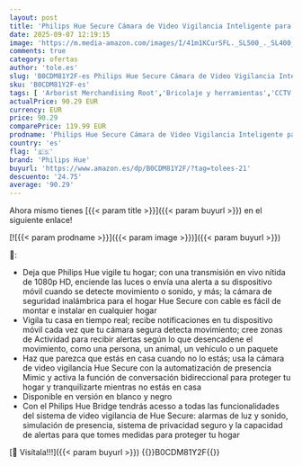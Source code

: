 ```yaml
---
layout: post
title: 'Philips Hue Secure Cámara de Video Vigilancia Inteligente para Exteriores o Interiores  Versión con Cable  Full HD Video  Control de Vigilancia y Luz Inteligente con Solo una App  Negro'
date: 2025-09-07 12:19:15
image: 'https://m.media-amazon.com/images/I/41m1KCurSFL._SL500_._SL400_.jpg'
comments: true
category: ofertas
author: 'tole.es'
slug: 'B0CDM81Y2F-es Philips Hue Secure Cámara de Video Vigilancia Inteligente...'
sku: 'B0CDM81Y2F-es'
tags: [ 'Arborist Merchandising Root','Bricolaje y herramientas','CCTV ES','Cámaras de vigilancia','Cámaras de vigilancia en domo','Electrónica','Fotografía y videocámaras','Seguridad ES','Self Service','Special Features Stores','f8a41b96-6bb6-4d7d-bb5b-67f8fcd7c327_0','f8a41b96-6bb6-4d7d-bb5b-67f8fcd7c327_3001','f8a41b96-6bb6-4d7d-bb5b-67f8fcd7c327_9601','hue','philips','philips hue','🇪🇸', ]
actualPrice: 90.29 EUR
currency: EUR
price: 90.29
comparePrice: 119.99 EUR
prodname: 'Philips Hue Secure Cámara de Video Vigilancia Inteligente para Exteriores o Interiores  Versión con Cable  Full HD Video  Control de Vigilancia y Luz Inteligente con Solo una App  Negro'
country: 'es'
flag: '🇪🇸'
brand: 'Philips Hue'
buyurl: 'https://www.amazon.es/dp/B0CDM81Y2F/?tag=tolees-21'
descuento: '24.75'
average: '90.29'
---
```


Ahora mismo tienes [{{< param title >}}]({{< param buyurl >}}) en el siguiente enlace!

[![{{< param prodname >}}]({{< param image >}})]({{< param buyurl >}})

🔎:

- Deja que Philips Hue vigile tu hogar; con una transmisión en vivo nítida de 1080p HD, enciende las luces o envía una alerta a su dispositivo móvil cuando se detecte movimiento o sonido, y más; la cámara de seguridad inalámbrica para el hogar Hue Secure con cable es fácil de montar e instalar en cualquier hogar
- Vigila tu casa en tiempo real; recibe notificaciones en tu dispositivo móvil cada vez que tu cámara segura detecta movimiento; cree zonas de Actividad para recibir alertas según lo que desencadene el movimiento, como una persona, un animal, un vehículo o un paquete
- Haz que parezca que estás en casa cuando no lo estás; usa la cámara de video vigilancia Hue Secure con la automatización de presencia Mimic y activa la función de conversación bidireccional para proteger tu hogar y tranquilizarte mientras no estás en casa
- Disponible en versión en blanco y negro
- Con el Philips Hue Bridge tendrás acesso a todas las funcionalidades del sistema de video vigilancia de Hue Secure: alarmas de luz y sonido, simulación de presencia, sistema de privacidad seguro y la capacidad de alertas para que tomes medidas para proteger tu hogar

[🛒 Visítala!!!]({{< param buyurl >}})
{{<world>}}B0CDM81Y2F{{</world>}}

